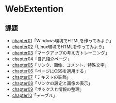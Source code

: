 # WebExtention
## 課題
- [chapter01](https://github.com/n20001/WebExtention/blob/master/chapter01/ch01-firsthtml-min.html)「Windows環境でHTMLを作ってみよう」
- [chapter02](https://github.com/n20001/WebExtention/tree/master/chapter02)「Linux環境でHTMLを作ってみよう」
- [chapter03](https://github.com/n20001/WebExtention/tree/master/chapter03)「マークアップの考え方トレーニング」
- [chapter04](https://github.com/n20001/WebExtention/tree/master/chapter04)「自己紹介ページ」
- [chapter05](https://github.com/n20001/WebExtention/tree/master/chapter05)「リンク、画像、コメント、特殊文字」
- [chapter06](https://github.com/n20001/WebExtention/tree/master/chapter06)「ページにCSSを適用する」
- [chapter07](https://github.com/n20001/WebExtention/tree/master/chapter07)「テキストの装飾」
- [chapter08](https://github.com/n20001/WebExtention/tree/master/chapter08)「リンクの設定と画像の表示」
- [chapter09](https://github.com/n20001/WebExtention/tree/master/chapter09)「ボックスと情報の整理」
- [chapter10](https://github.com/n20001/WebExtention/tree/master/chapter10)「テーブル」
